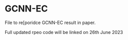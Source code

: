 # GCNN-EC

File to re[poridce GCNN-EC result in paper. 

Full updated rpeo code will be linked on 26th June 2023
